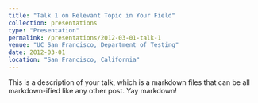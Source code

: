 ```yaml
---
title: "Talk 1 on Relevant Topic in Your Field"
collection: presentations
type: "Presentation"
permalink: /presentations/2012-03-01-talk-1
venue: "UC San Francisco, Department of Testing"
date: 2012-03-01
location: "San Francisco, California"
---
```


This is a description of your talk, which is a markdown files that can be all markdown-ified like any other post. Yay markdown!
